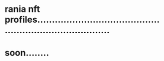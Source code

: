 # rania nft profiles..............................................................................
# soon........
